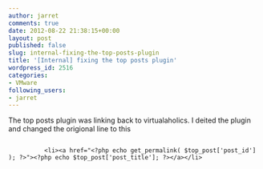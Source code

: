 ```yaml
---
author: jarret
comments: true
date: 2012-08-22 21:38:15+00:00
layout: post
published: false
slug: internal-fixing-the-top-posts-plugin
title: '[Internal] fixing the top posts plugin'
wordpress_id: 2516
categories:
- VMware
following_users:
- jarret
---
```


The top posts plugin was linking back to virtualaholics. I deited the plugin and changed the origional line to this 


```

          <li><a href="<?php echo get_permalink( $top_post['post_id'] ); ?>"><?php echo $top_post['post_title']; ?></a></li> 

```

